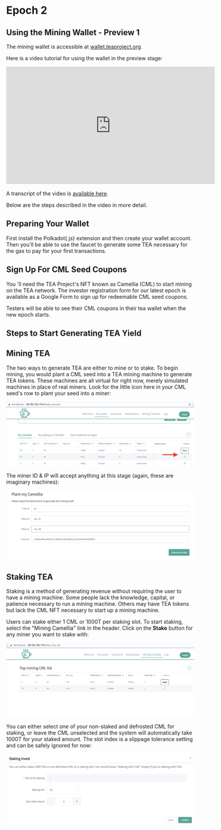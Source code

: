 # Epoch 2

## Using the Mining Wallet - Preview 1
The mining wallet is accessible at [wallet.teaproject.org](https://wallet.teaproject.org/).  

Here is a video tutorial for using the wallet in the preview stage: 

<iframe width="560" height="315" src="https://www.youtube.com/embed/Gppp9c2UnR4" title="YouTube video player" frameborder="0" allow="accelerometer; autoplay; clipboard-write; encrypted-media; gyroscope; picture-in-picture" allowfullscreen></iframe>

A transcript of the video is [available here](https://teaproject.medium.com/video-guide-tea-project-mining-contest-4017465711e6).

Below are the steps described in the video in more detail.

## Preparing Your Wallet
First install the Polkadot{.js} extension and then create your wallet account. Then you'll be able to use the faucet to generate some TEA necessary for the gas to pay for your first transactions.

## Sign Up For CML Seed Coupons
You 'll need the TEA Project's NFT known as Camellia (CML) to start mining on the TEA network. The investor registration form for our latest epoch is available as a Google Form to sign up for redeemable CML seed coupons.

Testers will be able to see their CML coupons in their tea wallet when the new epoch starts.

## Steps to Start Generating TEA Yield
      
## Mining TEA
The two ways to generate TEA are either to mine or to stake. To begin mining, you would plant a CML seed into a TEA mining machine to generate TEA tokens. These machines are all virtual for right now, merely simulated machines in place of real miners. Look for the little icon here in your CML seed's row to plant your seed into a miner:

![](img_epochs/demo-mining-plant.png)

The miner ID & IP will accept anything at this stage (again, these are imaginary machines):

![](img_epochs/demo-mining-machine-details.png)

## Staking TEA

Staking is a method of generating revenue without requiring the user to have a mining machine. Some people lack the knowledge, capital, or patience necessary to run a mining machine. Others may have TEA tokens but lack the CML NFT necessary to start up a mining machine. 

Users can stake either 1 CML or 1000T per staking slot. To start staking, select the "Mining Camellia" link in the header. Click on the **Stake** button for any miner you want to stake with:

![](img_epochs/demo-cml.png)

You can either select one of your non-staked and defrosted CML for staking, or leave the CML unselected and the system will automatically take 1000T for your staked amount. The slot index is a slippage tolerance setting and can be safely ignored for now:

![](img_epochs/demo-staking.png)